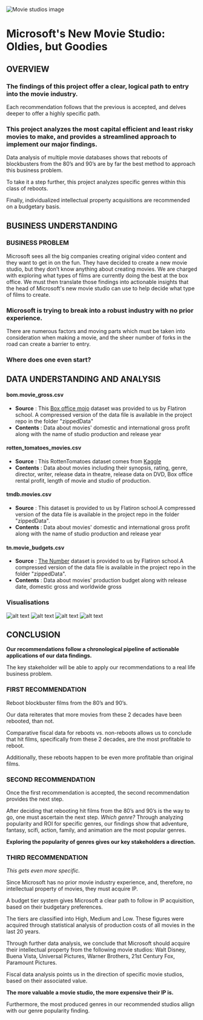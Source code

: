 

![Movie studios image](https://support.musicgateway.com/wp-content/uploads/2021/07/best-movie-studios-ever-1.png)


# Microsoft's New Movie Studio: Oldies, but Goodies


## OVERVIEW



### **The findings of this project offer a clear, logical path to entry into the movie industry.**

Each recommendation follows that the previous is accepted, and delves deeper to offer a highly specific path. 



### **This project analyzes the most capital efficient and least risky movies to make, and provides a streamlined approach to implement our major findings.**

Data analysis of multiple movie databases shows that reboots of blockbusters from the 80’s and 90’s are by far the best method to approach this business problem. 

To take it a step further, this project analyzes specific genres within this class of reboots. 

Finally, individualized intellectual property acquisitions are recommended on a budgetary basis. 



## BUSINESS UNDERSTANDING

### **BUSINESS PROBLEM**

Microsoft sees all the big companies creating original video content and they want to get in on the fun. They have decided to create a new movie studio, but they don’t know anything about creating movies. We are charged with exploring what types of films are currently doing the best at the box office. We must then translate those findings into actionable insights that the head of Microsoft's new movie studio can use to help decide what type of films to create.


### **Microsoft is trying to break into a robust industry with no prior experience.**

There are numerous factors and moving parts which must be taken into consideration when making a movie, and the sheer number of forks in the road can create a barrier to entry. 

### **Where does one even start?** 



## DATA UNDERSTANDING AND ANALYSIS

#### **bom.movie_gross.csv**
* **Source** : This [Box office mojo](https://www.boxofficemojo.com/) dataset was provided to us by Flatiron school. A compressed version of the data file is available in the project repo in the folder "zippedData"
* **Contents** : Data about movies' domestic and international gross profit along with the name of studio production and release year
#### **rotten_tomatoes_movies.csv**
* **Source** : This RottenTomatoes dataset comes from [Kaggle](https://www.kaggle.com/stefanoleone992/rotten-tomatoes-movies-and-critic-reviews-dataset?select=rotten_tomatoes_critic_reviews.csv)
* **Contents** : Data about movies including their synopsis, rating, genre, director, writer, release data in theatre, release data on DVD, Box office rental profit, length of movie and studio of production.
#### **tmdb.movies.csv**
* **Source** : This dataset is provided to us by Flatiron school.A compressed version of the data file is available in the project repo in the folder "zippedData".
* **Contents** : Data about movies' domestic and international gross profit along with the name of studio production and release year
#### **tn.movie_budgets.csv**
* **Source** : [The Number](https://www.the-numbers.com/) dataset is provided to us by Flatiron school.A compressed version of the data file is available in the project repo in the folder "zippedData".
* **Contents** : Data about movies' production budget along with release date, domestic gross and worldwide gross

### Visualisations
![alt text](https://github.com/hanis-z/HAM-project1/blob/main/Images/Reboots.png?raw=true)
![alt text](https://github.com/hanis-z/HAM-project1/blob/main/Images/Reboot_decades.png?raw=true)
![alt text](https://github.com/hanis-z/HAM-project1/blob/main/Images/genre.png?raw=true)
![alt text](https://github.com/hanis-z/HAM-project1/blob/main/Images/studio%20(1).jpeg?raw=true)


## CONCLUSION

**Our recommendations follow a chronological pipeline of actionable applications of our data findings.** 

The key stakeholder will be able to apply our recommendations to a real life business problem. 


### FIRST RECOMMENDATION

Reboot blockbuster films from the 80’s and 90’s. 

Our data reiterates that more movies from these 2 decades have been rebooted, than not. 

Comparative fiscal data for reboots vs. non-reboots allows us to conclude that hit films, specifically from these 2 decades, are the most profitable to reboot. 

Additionally, these reboots happen to be even more profitable than original films. 


### SECOND RECOMMENDATION

Once the first recommendation is accepted, the second recommendation provides the next step. 

After deciding that rebooting hit films from the 80’s and 90’s is the way to go, one must ascertain the next step. *Which genre?*
Through analyzing popularity and ROI for specific genres, our findings show that adventure, fantasy, scifi, action, family, and animation are the most popular genres. 

**Exploring the popularity of genres gives our key stakeholders a direction.**


### THIRD RECOMMENDATION

*This gets even more specific.* 

Since Microsoft has no prior movie industry experience, and, therefore, no intellectual property of movies, they must acquire IP. 

A budget tier system gives Microsoft a clear path to follow in IP acquisition, based on their budgetary preferences. 
 
The tiers are classified into High, Medium and Low. These figures were acquired through statistical analysis of production costs of all movies in the last 20 years.

Through further data analysis, we conclude that Microsoft should acquire their intellectual property from the following movie studios:
Walt Disney, Buena Vista, Universal Pictures, Warner Brothers, 21st Century Fox, Paramount Pictures.

Fiscal data analysis points us in the direction of specific movie studios, based on their associated value. 

**The more valuable a movie studio, the more expensive their IP is.**

Furthermore, the most produced genres in our recommended studios allign with our genre popularity finding. 




